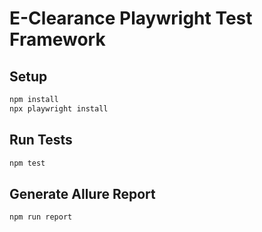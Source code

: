 # E-Clearance Playwright Test Framework

## Setup

```bash
npm install
npx playwright install
```

## Run Tests

```bash
npm test
```

## Generate Allure Report

```bash
npm run report
```